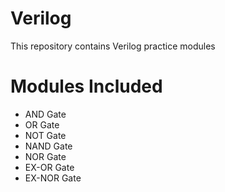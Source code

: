 # Verilog
This repository contains Verilog practice modules

# Modules Included 
- AND Gate
- OR Gate
- NOT Gate
- NAND Gate
- NOR Gate
- EX-OR Gate
- EX-NOR Gate
